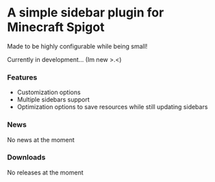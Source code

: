 # A simple sidebar plugin for Minecraft Spigot
Made to be highly configurable while being small!

Currently in development... (Im new >.<)

### Features
- Customization options
- Multiple sidebars support
- Optimization options to save resources while still updating sidebars

### News
No news at the moment

### Downloads
No releases at the moment
